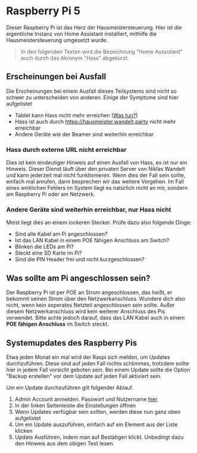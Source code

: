 # Raspberry Pi 5

Dieser Raspberry Pi ist das Herz der Hausmeistersteuerung. Hier ist die eigentliche Instanz von Home Assistant installiert, mithilfe die Hausmeistersteuerung umgesetzt wurde.

> In den folgenden Texten wird die Bezeichnung "Home Asssistant" auch durch das Akronym "Hass" abgekürzt.

## Erscheinungen bei Ausfall

Die Erscheinungen bei einem Ausfall dieses Teilsystems sind nicht so schwer zu unterscheiden von anderen. Einige der Symptome sind hier aufgelistet

- Tablet kann Hass nicht mehr erreichen ([Was tun?](/content.de/docs/troubleshooting/tablet.md))
- Hass ist auch durch <https://hausmeister.wandelt.party> nicht mehr erreichbar
- Andere Geräte wie der Beamer sind weiterhin erreichbar

### Hass durch externe URL nicht erreichbar

Dies ist kein eindeutiger Hinweis auf einen Ausfall von Hass, es ist nur ein Hinweis. Dieser Dienst läuft über den privaten Server von Niklas Wandelt und kann jederzeit mal nicht funktionieren. Wenn dies der Fall sein sollte, einfach mal anrufen, dann besprechen wir das weitere Vorgehen. Im Fall eines wirklichen Fehlers im System liegt es natürlich nicht an mir, sondern am Raspberry Pi oder am Netzwerk.

### Andere Geräte sind weiterhin erreichbar, nur Hass nicht

Meist liegt dies an einem lockeren Stecker. Prüfe dazu also folgende Dinge:

- Sind alle Kabel am Pi angeschlossen?
- Ist das LAN Kabel in einem POE fähigen Anschluss am Switch?
- Blinken die LEDs am Pi?
- Steckt eine SD Karte im Pi?
- Sind die PIN Header frei und nicht kurzgeschlossen?

## Was sollte am Pi angeschlossen sein?

Der Raspberry Pi ist per POE an Strom angeschlossen, das heißt, er bekommt seinen Strom über den Netzwerkanschluss. Wundere dich also nicht, wenn kein seperates Netzteil angeschlossen sein sollte. Außer diesem Netzwerkanschluss wird kein weiterer Anschluss des Pis verwendet. Bitte achte jedoch darauf, dass das LAN Kabel auch in einem **POE fähigen Anschluss** im Switch steckt.

## Systemupdates des Raspberry Pis

Etwa jeden Monat ein mal wird der Raspi sich melden, um Updates durchzuführen. Diese sind auf jeden Fall nichts schlimmes, trotzdem sollte hier in jedem Fall vorsicht geboten sein. Bei einem Update sollte die Option "Backup erstellen" vor dem Update auf jeden Fall aktiviert sein.

Um ein Update durchzuführen gilt folgender Ablauf.

1. Admin Account anmelden. Passwort und Nutzername [hier]()
2. In der linken Seitenleiste die Einstellungen öffnen
3. Wenn Updates verfügbar sein sollten, werden diese nun ganz oben aufgelistet
4. Um ein Update auszuführen, einfach auf ein Element aus der Liste klicken
5. Update Ausführen, indem man auf Bestätigen klickt. Unbedingt dazu den Hinweis aus dem obigen Text lesen.
